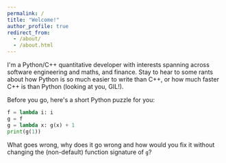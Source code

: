 ```yaml
---
permalink: /
title: "Welcome!"
author_profile: true
redirect_from: 
  - /about/
  - /about.html
---
```


I'm a Python/C++ quantitative developer with interests spanning across software engineering and maths, and finance. Stay to hear to some rants about how Python is so much easier to write than C++, or how much faster C++ is than Python (looking at you, GIL!).

Before you go, here's a short Python puzzle for you:
```python
f = lambda i: i
g = f
g = lambda x: g(x) + 1
print(g(1))
```
What goes wrong, why does it go wrong and how would you fix it without changing the (non-default) function signature of `g`? 




